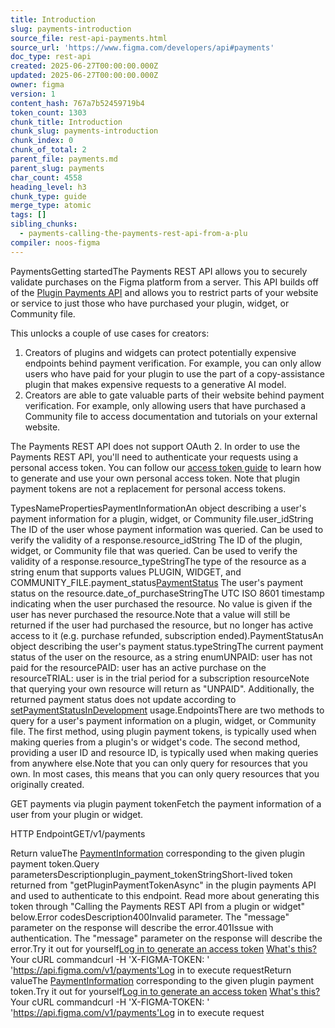 ```yaml
---
title: Introduction
slug: payments-introduction
source_file: rest-api-payments.html
source_url: 'https://www.figma.com/developers/api#payments'
doc_type: rest-api
created: 2025-06-27T00:00:00.000Z
updated: 2025-06-27T00:00:00.000Z
owner: figma
version: 1
content_hash: 767a7b52459719b4
token_count: 1303
chunk_title: Introduction
chunk_slug: payments-introduction
chunk_index: 0
chunk_of_total: 2
parent_file: payments.md
parent_slug: payments
char_count: 4558
heading_level: h3
chunk_type: guide
merge_type: atomic
tags: []
sibling_chunks:
  - payments-calling-the-payments-rest-api-from-a-plu
compiler: noos-figma
---
```


PaymentsGetting startedThe Payments REST API allows you to securely validate purchases on the Figma platform from a server. This API builds off of the [Plugin Payments API](/plugin-docs/requiring-payment)
 and allows you to restrict parts of your website or service to just those who have purchased your plugin, widget, or Community file.

This unlocks a couple of use cases for creators:

1. Creators of plugins and widgets can protect potentially expensive endpoints behind payment verification. For example, you can only allow users who have paid for your plugin to use the part of a copy-assistance plugin that makes expensive requests to a generative AI model.
2. Creators are able to gate valuable parts of their website behind payment verification. For example, only allowing users that have purchased a Community file to access documentation and tutorials on your external website.

The Payments REST API does not support OAuth 2. In order to use the Payments REST API, you'll need to authenticate your requests using a personal access token. You can follow our [access token guide](/developers/api#access-tokens)
 to learn how to generate and use your own personal access token. Note that plugin payment tokens are not a replacement for personal access tokens.

TypesNamePropertiesPaymentInformationAn object describing a user's payment information for a plugin, widget, or Community file.user_idString The ID of the user whose payment information was queried. Can be used to verify the validity of a response.resource_idString The ID of the plugin, widget, or Community file that was queried. Can be used to verify the validity of a response.resource_typeStringThe type of the resource as a string enum that supports values PLUGIN, WIDGET, and COMMUNITY_FILE.payment_status[PaymentStatus](#paymentstatus-type)
 The user's payment status on the resource.date_of_purchaseStringThe UTC ISO 8601 timestamp indicating when the user purchased the resource. No value is given if the user has never purchased the resource.Note that a value will still be returned if the user had purchased the resource, but no longer has active access to it (e.g. purchase refunded, subscription ended).PaymentStatusAn object describing the user's payment status.typeStringThe current payment status of the user on the resource, as a string enumUNPAID: user has not paid for the resourcePAID: user has an active purchase on the resourceTRIAL: user is in the trial period for a subscription resourceNote that querying your own resource will return as "UNPAID". Additionally, the returned payment status does not update according to [setPaymentStatusInDevelopment](/plugin-docs/api/figma-payments#setpaymentstatusindevelopment)
 usage.EndpointsThere are two methods to query for a user's payment information on a plugin, widget, or Community file. The first method, using plugin payment tokens, is typically used when making queries from a plugin's or widget's code. The second method, providing a user ID and resource ID, is typically used when making queries from anywhere else.Note that you can only query for resources that you own. In most cases, this means that you can only query resources that you originally created.

GET payments via plugin payment tokenFetch the payment information of a user from your plugin or widget.

HTTP EndpointGET/v1/payments

Return valueThe [PaymentInformation](#paymentinformation-type)
 corresponding to the given plugin payment token.Query parametersDescriptionplugin_payment_tokenStringShort-lived token returned from "getPluginPaymentTokenAsync" in the plugin payments API and used to authenticate to this endpoint. Read more about generating this token through "Calling the Payments REST API from a plugin or widget" below.Error codesDescription400Invalid parameter. The "message" parameter on the response will describe the error.401Issue with authentication. The "message" parameter on the response will describe the error.Try it out for yourself[Log in to generate an access token](/login?cont=/developers/docs)
[What's this?](#access-tokens)
Your cURL commandcurl -H 'X-FIGMA-TOKEN: <personal access token>' 'https://api.figma.com/v1/payments'Log in to execute requestReturn valueThe [PaymentInformation](#paymentinformation-type)
 corresponding to the given plugin payment token.Try it out for yourself[Log in to generate an access token](/login?cont=/developers/docs)
[What's this?](#access-tokens)
Your cURL commandcurl -H 'X-FIGMA-TOKEN: <personal access token>' 'https://api.figma.com/v1/payments'Log in to execute request
